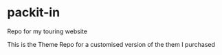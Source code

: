 # packit-in
Repo for my touring website

This is the Theme Repo for a customised version of the them I purchased
